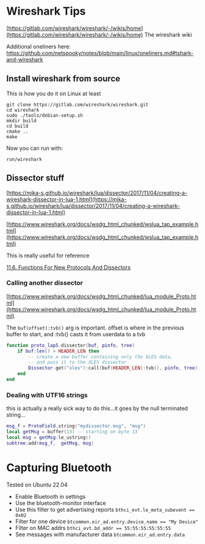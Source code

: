 # Wireshark Tips

[https://gitlab.com/wireshark/wireshark/-/wikis/home](https://gitlab.com/wireshark/wireshark/-/wikis/home) The wireshark wiki

Additional oneliners here: https://github.com/netspooky/notes/blob/main/linux/oneliners.md#tshark-and-wireshark

## Install wireshark from source
This is how you do it on Linux at least
```
git clone https://gitlab.com/wireshark/wireshark.git
cd wireshark
sudo ./tools/debian-setup.sh
mkdir build
cd build
cmake ..
make
```
Now you can run with:
```
run/wireshark
```

## Dissector stuff

[https://mika-s.github.io/wireshark/lua/dissector/2017/11/04/creating-a-wireshark-dissector-in-lua-1.html](https://mika-s.github.io/wireshark/lua/dissector/2017/11/04/creating-a-wireshark-dissector-in-lua-1.html)

[https://www.wireshark.org/docs/wsdg_html_chunked/wslua_tap_example.html](https://www.wireshark.org/docs/wsdg_html_chunked/wslua_tap_example.html)

This is really useful for reference

[11.6. Functions For New Protocols And Dissectors](https://www.wireshark.org/docs/wsdg_html_chunked/lua_module_Proto.html)

### Calling another dissector

[https://www.wireshark.org/docs/wsdg_html_chunked/lua_module_Proto.html](https://www.wireshark.org/docs/wsdg_html_chunked/lua_module_Proto.html)

The `buf(offset):tvb()` arg is important. offset is where in the previous buffer to start, and :tvb() casts it from userdata to a tvb

```lua
function proto_lap5.dissector(buf, pinfo, tree)
    if buf:len() > HEADER_LEN then
        -- create a new buffer containing only the XLES data,
        -- and pass it to the XLES dissector
        Dissector.get("xles"):call(buf(HEADER_LEN):tvb(), pinfo, tree)
    end
end
```

### Dealing with UTF16 strings

this is actually a really sick way to do this...it goes by the null terminated string...

```lua
msg_f = ProtoField.string("mydissector.msg", "msg")
local getMsg = buffer(13) -- starting on byte 13
local msg = getMsg:le_ustring()
subtree:add(msg_f,  getMsg, msg)
```

# Capturing Bluetooth
Tested on Ubuntu 22.04
- Enable Bluetooth in settings
- Use the bluetooth-monitor interface
- Use this filter to get advertising reports `bthci_evt.le_meta_subevent == 0x02`
- Filter for one device `btcommon.eir_ad.entry.device_name == "My Device"`
- Filter on MAC addrs `bthci_evt.bd_addr == 55:55:55:55:55:55`
- See messages with manufacturer data `btcommon.eir_ad.entry.data`
